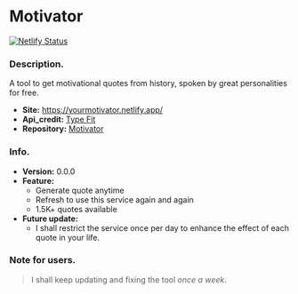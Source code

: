 # Motivator
[![Netlify Status](https://api.netlify.com/api/v1/badges/5a4168d4-4a31-40a1-8d59-d6e3e4e96a23/deploy-status)](https://github.com/desouvik/Motivator)
 ### Description.
  A tool to get motivational quotes from history, spoken by great personalities for free.  
  + **Site:** <https://yourmotivator.netlify.app/>  
  + **Api_credit:** [Type Fit](https://type.fit/)
  + **Repository:** [Motivator](https://github.com/desouvik/Motivator)

### Info.
 + **Version:** 0.0.0  
 + **Feature:** 
     + Generate quote anytime  
     + Refresh to use this service again and again  
     + 1.5K\+ quotes  available  
 + **Future update:**  
     + I shall restrict the service once per day to enhance the effect of each quote in your life.
    
### Note for users.
> I shall keep updating and fixing the tool *once a week*.

